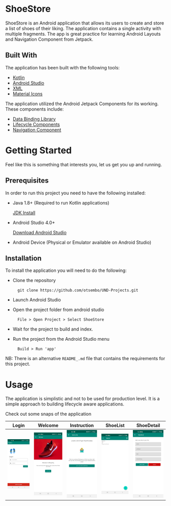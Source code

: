 # ShoeStore

ShoeStore is an Android application that allows its users to create and store a list of shoes of their liking. The application contains a single activity with multiple fragments. The app is great practice for learning Android Layouts and Navigation Component from Jetpack.

## Built With
The application has been built with the following tools:

* [Kotlin](https://www.kotlinlang.org/)
* [Android Studio](https://www.developer.android.com/)
* [XML](https://en.wikipedia.org/wiki/XML)
* [Material Icons](https://fonts.google.com/icons)

The application utilized the Android Jetpack Components for its working. These components include:

* [Data Binding Library](https://developer.android.com/topic/libraries/data-binding)
* [Lifecycle Components](https://developer.android.com/topic/libraries/architecture/viewmodel)
* [Navigation Component](https://developer.android.com/guide/navigation)

# Getting Started
Feel like this is something that interests you, let us get you up and running.

## Prerequisites
In order to run this project you need to have the following installed:

* Java 1.8+ (Required to run Kotlin applications)

    [JDK Install](https://docs.oracle.com/en/java/javase/11/install/overview-jdk-installation.html#GUID-8677A77F-231A-40F7-98B9-1FD0B48C346A)

* Android Studio 4.0+

    [Download Android Studio](https://developer.android.com/studio?gclid=Cj0KCQiAw9qOBhC-ARIsAG-rdn7VX4kjwjz9K8jzhfx3e8zA05HB1xKz0LEcIaYrq8KCwyAHfpIOfl4aAjikEALw_wcB&gclsrc=aw.ds)

* Android Device (Physical or Emulator available on Android Studio)

## Installation

To install the application you will need to do the following:

* Clone the repository
    
        git clone https://github.com/otsembo/UND-Projects.git

* Launch Android Studio
* Open the project folder from android studio

        File > Open Project > Select ShoeStore

* Wait for the project to build and index.
* Run the project from the Android Studio menu

        Build > Run 'app'

NB: There is an alternative ```README_.md``` file that contains the requirements for this project.

# Usage

The application is simplistic and not to be used for production level. It is a simple approach to building lifecycle aware applications.

Check out some snaps of the application

 Login | Welcome | Instruction | ShoeList | ShoeDetail |
 ----- | ------- | ----------- | -------- | ---------- |
 <img src="images/login.jpg" width="150"> | <img src="images/welcome.jpg" width="150"> | <img src="images/instruction_.jpg" width="150"> | <img src="images/shoelist.jpg" width="150"> | <img src="images/shoedetail.jpg" width="150"> |

